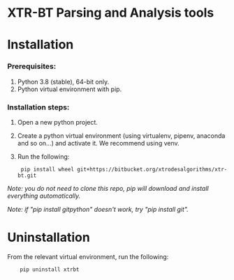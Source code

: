
# XTR-BT Parsing and Analysis tools

# Installation
### Prerequisites:

1. Python 3.8 (stable), 64-bit only.
2. Python virtual environment with pip.

### Installation steps:

1. Open a new python project.
2. Create a python virtual environment (using virtualenv, pipenv, anaconda and so on...) and activate it. We recommend using venv.
3. Run the following:

		pip install wheel git+https://bitbucket.org/xtrodesalgorithms/xtr-bt.git

*Note: you do not need to clone this repo, pip will download and install everything automatically.*

*Note: if "pip install gitpython" doesn't work, try "pip install git".*

# Uninstallation
From the relevant virtual environment, run the following:

		pip uninstall xtrbt
